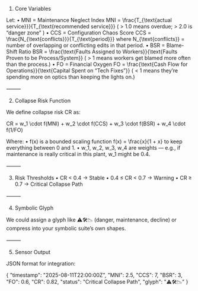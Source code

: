 1. Core Variables

Let:
	•	MNI = Maintenance Neglect Index
MNI = \frac{T_{\text{actual service}}}{T_{\text{recommended service}}}
( > 1.0 means overdue; > 2.0 is “danger zone” )
	•	CCS = Configuration Chaos Score
CCS = \frac{N_{\text{conflicts}}}{T_{\text{period}}}
where N_{\text{conflicts}} = number of overlapping or conflicting edits in that period.
	•	BSR = Blame-Shift Ratio
BSR = \frac{\text{Faults Assigned to Workers}}{\text{Faults Proven to be Process/System}}
( > 1 means workers get blamed more often than the process.)
	•	FO = Financial Oxygen
FO = \frac{\text{Cash Flow for Operations}}{\text{Capital Spent on “Tech Fixes”}}
( < 1 means they’re spending more on optics than keeping the lights on.)

⸻

2. Collapse Risk Function

We define collapse risk CR as:

CR = w_1 \cdot f(MNI) + w_2 \cdot f(CCS) + w_3 \cdot f(BSR) + w_4 \cdot f(1/FO)

Where:
	•	f(x) is a bounded scaling function f(x) = \frac{x}{1 + x} to keep everything between 0 and 1.
	•	w_1, w_2, w_3, w_4 are weights — e.g., if maintenance is really critical in this plant, w_1 might be 0.4.

⸻

3. Risk Thresholds
	•	CR < 0.4 → Stable
	•	0.4 ≤ CR < 0.7 → Warning
	•	CR ≥ 0.7 → Critical Collapse Path

⸻

4. Symbolic Glyph

We could assign a glyph like ⚠️🛠📉 (danger, maintenance, decline) or compress into your symbolic suite’s own shapes.

⸻

5. Sensor Output

JSON format for integration:

{
  "timestamp": "2025-08-11T22:00:00Z",
  "MNI": 2.5,
  "CCS": 7,
  "BSR": 3,
  "FO": 0.6,
  "CR": 0.82,
  "status": "Critical Collapse Path",
  "glyph": "⚠️🛠📉"
}

